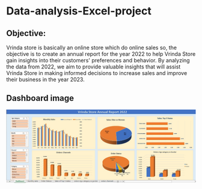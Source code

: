 # Data-analysis-Excel-project
## Objective:
Vrinda store is basically an online store which do online sales so, the  objective is to create an annual report for the year 2022 to help Vrinda Store gain insights into their customers' preferences and behavior. By analyzing the data from 2022, we aim to provide valuable insights that will assist Vrinda Store in making informed decisions to increase sales and improve their business in the year 2023.
## Dashboard image
<img src="vrinda store dashboard.jpg" alt="Dashboard">
